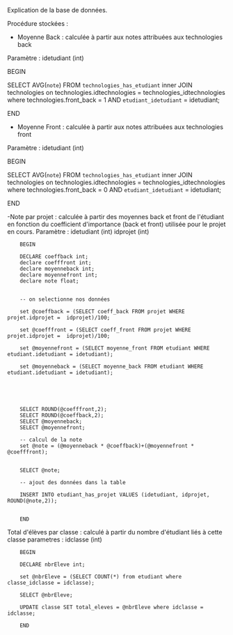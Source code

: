 Explication de la base de données.


Procédure stockées : 

- Moyenne Back : calculée à partir  aux notes attribuées aux technologies back

Paramètre : idetudiant (int)

BEGIN

SELECT AVG(`note`) FROM `technologies_has_etudiant` inner JOIN technologies on technologies.idtechnologies = technologies_idtechnologies where technologies.front_back = 1 AND `etudiant_idetudiant` = idetudiant;

END

- Moyenne Front : calculée à partir  aux notes attribuées aux technologies front

Paramètre : idetudiant (int)

BEGIN

SELECT AVG(`note`) FROM `technologies_has_etudiant` inner JOIN technologies on technologies.idtechnologies = technologies_idtechnologies where technologies.front_back = 0 AND `etudiant_idetudiant` = idetudiant;

END

-Note par projet : calculée à partir des moyennes back et front de l'étudiant en fonction du coefficient d'importance (back et front) utilisée pour le projet en cours.
Paramètre : idetudiant (int)
            idprojet (int)
        
        BEGIN 
        
        DECLARE coeffback int;
        declare coefffront int;
        declare moyenneback int;
        declare moyennefront int;
        declare note float;
        
        
        -- on selectionne nos données
        
        set @coeffback = (SELECT coeff_back FROM projet WHERE projet.idprojet =  idprojet)/100;
        
        set @coefffront = (SELECT coeff_front FROM projet WHERE projet.idprojet =  idprojet)/100;
        
        set @moyennefront = (SELECT moyenne_front FROM etudiant WHERE etudiant.idetudiant = idetudiant);
        
        set @moyenneback = (SELECT moyenne_back FROM etudiant WHERE etudiant.idetudiant = idetudiant);
        
        
        
        
        
        SELECT ROUND(@coefffront,2);
        SELECT ROUND(@coeffback,2);
        SELECT @moyenneback;
        SELECT @moyennefront;
        
        -- calcul de la note 
        set @note = (@moyenneback * @coeffback)+(@moyennefront * @coefffront);
        
        
        SELECT @note;
        
        -- ajout des données dans la table
        
        INSERT INTO etudiant_has_projet VALUES (idetudiant, idprojet, ROUND(@note,2));
        
        
        END

Total d'élèves par classe : calculé à partir du nombre d'étudiant liés à cette classe 
parametres : idclasse (int)

        BEGIN
        
        DECLARE nbrEleve int;
        
        set @nbrEleve = (SELECT COUNT(*) from etudiant where classe_idclasse = idclasse);
        
        SELECT @nbrEleve;
        
        UPDATE classe SET total_eleves = @nbrEleve where idclasse = idclasse;
        
        END
        
